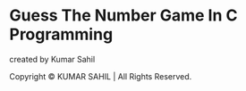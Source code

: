 <h1>Guess The Number Game In C Programming</h1>
<p>created by Kumar Sahil</p>
<p>Copyright © KUMAR SAHIL | All Rights Reserved.</p>
